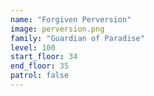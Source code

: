 ```yaml
---
name: "Forgiven Perversion"
image: perversion.png
family: "Guardian of Paradise"
level: 100
start_floor: 34
end_floor: 35
patrol: false
---
```

